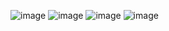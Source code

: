 ![image](https://user-images.githubusercontent.com/57319180/179844034-fef440c5-f3be-4829-a77d-954e56c5fd2f.png)
![image](https://user-images.githubusercontent.com/57319180/179844065-199866fc-f290-4521-afd6-14d33ddf6551.png)
![image](https://user-images.githubusercontent.com/57319180/179844110-8ce4b981-951d-433f-b538-a0a145707912.png)
![image](https://user-images.githubusercontent.com/57319180/179844138-0eb5df29-fffd-487e-a164-42b823f03def.png)
